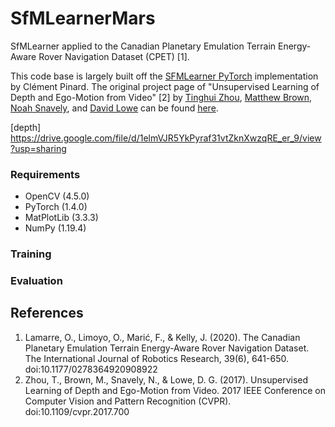# SfMLearnerMars
SfMLearner applied to the Canadian Planetary Emulation Terrain Energy-Aware Rover Navigation Dataset (CPET) [1].

This code base is largely built off the [SFMLearner PyTorch](https://github.com/ClementPinard/SfmLearner-Pytorch) 
implementation by Clément Pinard. The original project page of "Unsupervised Learning of Depth and 
Ego-Motion from Video" [2] by [Tinghui Zhou](https://people.eecs.berkeley.edu/~tinghuiz/), 
[Matthew Brown](http://matthewalunbrown.com/research/research.html), [Noah Snavely](http://www.cs.cornell.edu/~snavely/), 
and [David Lowe](https://www.cs.ubc.ca/~lowe/home.html) can be found [here](https://people.eecs.berkeley.edu/~tinghuiz/projects/SfMLearner/).


[depth] https://drive.google.com/file/d/1elmVJR5YkPyraf31vtZknXwzqRE_er_9/view?usp=sharing 

### Requirements
- OpenCV (4.5.0)
- PyTorch (1.4.0)
- MatPlotLib (3.3.3)
- NumPy (1.19.4)

### 


### Training

### Evaluation

## References
1. Lamarre, O., Limoyo, O., Marić, F., & Kelly, J. (2020). The Canadian Planetary Emulation
Terrain Energy-Aware Rover Navigation Dataset. The International Journal of Robotics
Research, 39(6), 641-650. doi:10.1177/0278364920908922
2. Zhou, T., Brown, M., Snavely, N., & Lowe, D. G. (2017). Unsupervised Learning of Depth and
Ego-Motion from Video. 2017 IEEE Conference on Computer Vision and Pattern Recognition
(CVPR). doi:10.1109/cvpr.2017.700
